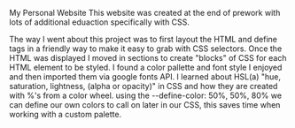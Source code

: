 My Personal Website
This website was created at the end of prework with lots of additional eduaction specifically with CSS.

The way I went about this project was to first layout the HTML and define tags in a friendly way to make it easy to grab with CSS selectors.
Once the HTML was displayed I moved in sections to create "blocks" of CSS for each HTML element to be styled.
I found a color pallette and font style I enjoyed and then imported them via google fonts API.
I learned about HSL(a) "hue, saturation, lightness, (alpha or opacity)" in CSS and how they are created with %'s from a color wheel.
using the --define-color: 50%, 50%, 80% we can define our own colors to call on later in our CSS, this saves time when working with a custom palette.

